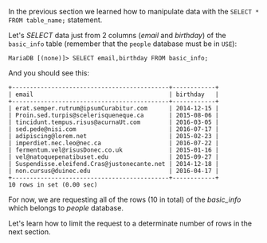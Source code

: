 In the previous section we learned how to manipulate data with the `SELECT * FROM table_name;` statement. 

Let's _SELECT_ data just from 2 columns (_email_ and _birthday_) of the `basic_info` table (remember that the `people` database must be in `USE`):

```
MariaDB [(none)]> SELECT email,birthday FROM basic_info;
```
And you should see this:
```
+--------------------------------------------+------------+
| email                                      | birthday   |
+--------------------------------------------+------------+
| erat.semper.rutrum@ipsumCurabitur.com      | 2014-12-15 |
| Proin.sed.turpis@scelerisqueneque.ca       | 2015-08-06 |
| tincidunt.tempus.risus@acurnaUt.com        | 2016-03-05 |
| sed.pede@nisi.com                          | 2016-07-17 |
| adipiscing@lorem.net                       | 2015-02-23 |
| imperdiet.nec.leo@nec.ca                   | 2016-07-22 |
| fermentum.vel@risusDonec.co.uk             | 2015-01-16 | 
| vel@natoquepenatibuset.edu                 | 2015-09-27 | 
| Suspendisse.eleifend.Cras@justonecante.net | 2014-12-18 | 
| non.cursus@duinec.edu                      | 2016-04-17 | 
+--------------------------------------------+------------+ 
10 rows in set (0.00 sec)
```

For now, we are requesting all of the rows (10 in total) of the _basic_info_ which belongs to _people_ database. 

Let's learn how to limit the request to a determinate number of rows in the next section. 